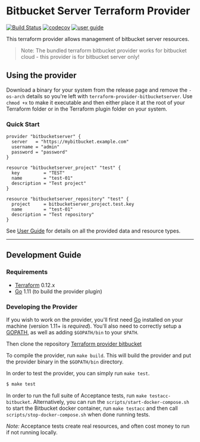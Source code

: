 Bitbucket Server Terraform Provider
==================

[![Build Status](https://travis-ci.org/gavinbunney/terraform-provider-bitbucketserver.svg?branch=master)](https://travis-ci.org/gavinbunney/terraform-provider-bitbucketserver) [![codecov](https://codecov.io/gh/gavinbunney/terraform-provider-bitbucketserver/branch/master/graph/badge.svg)](https://codecov.io/gh/gavinbunney/terraform-provider-bitbucketserver) [![user guide](https://img.shields.io/badge/-user%20guide-blue)](https://gavinbunney.github.io/terraform-provider-bitbucketserver)

This terraform provider allows management of bitbucket server resources.

> Note: The bundled terraform bitbucket provider works for bitbucket cloud - this provider is for bitbucket server only!

## Using the provider

Download a binary for your system from the release page and remove the `-os-arch` details so you're left with `terraform-provider-bitbucketserver`.
Use `chmod +x` to make it executable and then either place it at the root of your Terraform folder or in the Terraform plugin folder on your system. 

### Quick Start

```hcl
provider "bitbucketserver" {
  server   = "https://mybitbucket.example.com"
  username = "admin"
  password = "password"
}

resource "bitbucketserver_project" "test" {
  key         = "TEST"
  name        = "test-01"
  description = "Test project"
}

resource "bitbucketserver_repository" "test" {
  project     = bitbucketserver_project.test.key
  name        = "test-01"
  description = "Test repository"
}
```

See [User Guide](https://gavinbunney.github.io/terraform-provider-bitbucketserver) for details on all the provided data and resource types.

---

## Development Guide

### Requirements

-	[Terraform](https://www.terraform.io/downloads.html) 0.12.x
-	[Go](https://golang.org/doc/install) 1.11 (to build the provider plugin)

### Developing the Provider

If you wish to work on the provider, you'll first need [Go](http://www.golang.org) installed on your machine (version 1.11+ is *required*). You'll also need to correctly setup a [GOPATH](http://golang.org/doc/code.html#GOPATH), as well as adding `$GOPATH/bin` to your `$PATH`.

Then clone the repository [Terraform provider bitbucket](https://github.com/gavinbunney/terraform-provider-bitbucketserver)  

To compile the provider, run `make build`. This will build the provider and put the provider binary in the `$GOPATH/bin` directory.

In order to test the provider, you can simply run `make test`.

```sh
$ make test
```

In order to run the full suite of Acceptance tests, run `make testacc-bitbucket`. Alternatively, you can run the 
`scripts/start-docker-compose.sh` to start the Bitbucket docker container, run `make testacc` and then call 
`scripts/stop-docker-compose.sh` when done running tests.

*Note:* Acceptance tests create real resources, and often cost money to run if not running locally.
